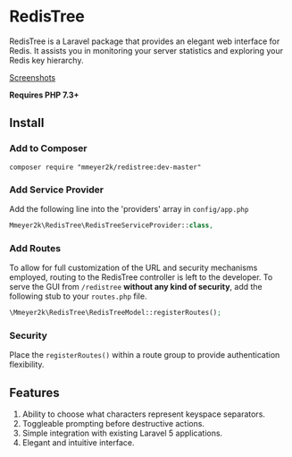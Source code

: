 # RedisTree
RedisTree is a Laravel package that provides an elegant web interface for Redis.
It assists you in monitoring your server statistics and exploring your Redis key hierarchy.

<a href="SCREENSHOTS.md">Screenshots</a>

**Requires PHP 7.3+**

## Install
### Add to Composer
```
composer require "mmeyer2k/redistree:dev-master"
```
### Add Service Provider
Add the following line into the 'providers' array in `config/app.php`
```php
Mmeyer2k\RedisTree\RedisTreeServiceProvider::class,
```
### Add Routes
To allow for full customization of the URL and security mechanisms employed, routing to the RedisTree controller is left to the developer.
To serve the GUI from `/redistree` **without any kind of security**, add the following stub to your `routes.php` file.
```php
\Mmeyer2k\RedisTree\RedisTreeModel::registerRoutes();
```

### Security
Place the `registerRoutes()` within a route group to provide authentication flexibility.

## Features
1. Ability to choose what characters represent keyspace separators.
2. Toggleable prompting before destructive actions.
3. Simple integration with existing Laravel 5 applications.
4. Elegant and intuitive interface.
